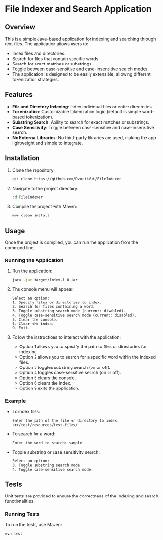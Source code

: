 # File Indexer and Search Application

## Overview

This is a simple Java-based application for indexing and searching through text files. The application allows users to:
- Index files and directories.
- Search for files that contain specific words.
- Search for exact matches or substrings.
- Toggle between case-sensitive and case-insensitive search modes.
- The application is designed to be easily extensible, allowing different tokenization strategies.

## Features

- **File and Directory Indexing**: Index individual files or entire directories.
- **Tokenization**: Customizable tokenization logic (default is simple word-based tokenization).
- **Substring Search**: Ability to search for exact matches or substrings.
- **Case Sensitivity**: Toggle between case-sensitive and case-insensitive search.
- **No External Libraries**: No third-party libraries are used, making the app lightweight and simple to integrate.

## Installation

1. Clone the repository:
    ```bash
    git clone https://github.com/DvorikVut/FileIndexer
    ```
2. Navigate to the project directory:
    ```bash
    cd FileIndexer
    ```
3. Compile the project with Maven:
    ```bash
    mvn clean install
    ```

## Usage

Once the project is compiled, you can run the application from the command line.

### Running the Application

1. Run the application:
    ```bash
    java -jar target/Index-1.0.jar
    ```

2. The console menu will appear:

    ```
    Select an option:
   1. Specify files or directories to index.
   2. Search for files containing a word.
   3. Toggle substring search mode (current: disabled).
   4. Toggle case-sensitive search mode (current: disabled).
   5. Clear the console.
   6. Clear the index.
   9. Exit.
   ```
   

3. Follow the instructions to interact with the application:
    - Option 1 allows you to specify the path to files or directories for indexing.
    - Option 2 allows you to search for a specific word within the indexed files.
    - Option 3 toggles substring search (on or off).
    - Option 4 toggles case-sensitive search (on or off).
    - Option 5 clears the console.
    - Option 6 clears the index.
    - Option 9 exits the application.

### Example

- To index files:
    ```
    Enter the path of the file or directory to index: src/test/resources/test-files/
    ```

- To search for a word:
    ```
    Enter the word to search: sample
    ```

- Toggle substring or case sensitivity search:
    ```
    Select an option:
    3. Toggle substring search mode
    4. Toggle case-sensitive search mode
    ```

## Tests

Unit tests are provided to ensure the correctness of the indexing and search functionalities.

### Running Tests

To run the tests, use Maven:
```bash
mvn test
